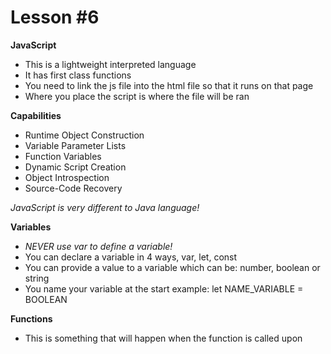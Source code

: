 # Lesson #6

**JavaScript**
- This is a lightweight interpreted language
- It has first class functions
- You need to link the js file into the html file so that it runs on that page
- Where you place the script is where the file will be ran

**Capabilities**
- Runtime Object Construction
- Variable Parameter Lists
- Function Variables
- Dynamic Script Creation
- Object Introspection
- Source-Code Recovery

*JavaScript is very different to Java language!*

**Variables**
- *NEVER use var to define a variable!*
- You can declare a variable in 4 ways, var, let, const
- You can provide a value to a variable which can be: number, boolean or string
- You name your variable at the start example: let NAME_VARIABLE = BOOLEAN

**Functions**
- This is something that will happen when the function is called upon